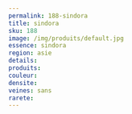 ```yaml
---
permalink: 188-sindora
title: sindora
sku: 188
image: /img/produits/default.jpg
essence: sindora
region: asie
details: 
produits: 
couleur: 
densite: 
veines: sans
rarete: 
---
```

